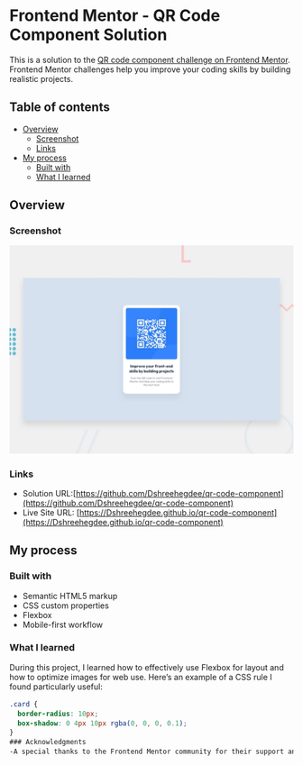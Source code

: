 # Frontend Mentor - QR Code Component Solution

This is a solution to the [QR code component challenge on Frontend Mentor](https://www.frontendmentor.io/challenges/qr-code-component-iux_sIO_H). Frontend Mentor challenges help you improve your coding skills by building realistic projects.

## Table of contents

- [Overview](#overview)
  - [Screenshot](#screenshot)
  - [Links](#links)
- [My process](#my-process)
  - [Built with](#built-with)
  - [What I learned](#what-i-learned)


## Overview

### Screenshot

![](./preview.jpg)

### Links

- Solution URL:[https://github.com/Dshreehegdee/qr-code-component](https://github.com/Dshreehegdee/qr-code-component)
- Live Site URL: [https://Dshreehegdee.github.io/qr-code-component](https://Dshreehegdee.github.io/qr-code-component)



## My process

### Built with

- Semantic HTML5 markup
- CSS custom properties
- Flexbox
- Mobile-first workflow

### What I learned

During this project, I learned how to effectively use Flexbox for layout and how to optimize images for web use. Here’s an example of a CSS rule I found particularly useful:

```css
.card {
  border-radius: 10px;
  box-shadow: 0 4px 10px rgba(0, 0, 0, 0.1);
}
### Acknowledgments
-A special thanks to the Frontend Mentor community for their support and inspiration throughout this project.
